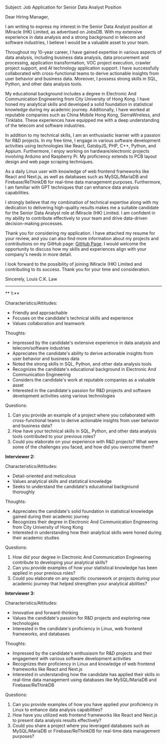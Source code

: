 Subject: Job Application for Senior Data Analyst Position

Dear Hiring Manager,

I am writing to express my interest in the Senior Data Analyst position at IMiracle (HK) Limited, as advertised on JobsDB. With my extensive experience in data analysis and a strong background in telecom and software industries, I believe I would be a valuable asset to your team.

Throughout my 10-year career, I have gained expertise in various aspects of data analysis, including business data analysis, data procurement and processing, application transformation, VOC project execution, crawler project support, and AI technology application support. I have successfully collaborated with cross-functional teams to derive actionable insights from user behavior and business data. Moreover, I possess strong skills in SQL, Python, and other data analysis tools.

My educational background includes a degree in Electronic And Communication Engineering from City University of Hong Kong. I have honed my analytical skills and developed a solid foundation in statistical knowledge during my academic journey. Additionally, I have worked at reputable companies such as China Mobile Hong Kong, SierraWireless, and Tinklabs. These experiences have equipped me with a deep understanding of the telecom and software industries.

In addition to my technical skills, I am an enthusiastic learner with a passion for R&D projects. In my free time, I engage in various software development activities using technologies like React, GatsbyJS, PHP, C++, Python, and Appium. Furthermore, I enjoy working on hardware/electronic projects involving Arduino and Raspberry Pi. My proficiency extends to PCB layout design and web page scraping techniques.

As a daily Linux user with knowledge of web frontend frameworks like React and Next.js, as well as databases such as MySQL/MariaDB and Firebase/ReThinkDB for real-time data management purposes. Furthermore, I am familiar with GPT techniques that can enhance data analysis capabilities.

I strongly believe that my combination of technical expertise along with my dedication to delivering high-quality results makes me a suitable candidate for the Senior Data Analyst role at IMiracle (HK) Limited. I am confident in my ability to contribute effectively to your team and drive data-driven decision-making processes.

Thank you for considering my application. I have attached my resume for your review, and you can also find more information about my projects and contributions on my GitHub page: [GitHub Page](https://louiscklaw.github.io). I would welcome the opportunity to discuss how my skills and experiences align with your company's needs in more detail.

I look forward to the possibility of joining IMiracle (HK) Limited and contributing to its success. Thank you for your time and consideration.

Sincerely,
Louis C.K. Law

---

** 1:**

Characteristics/Attitudes:
- Friendly and approachable
- Focuses on the candidate's technical skills and experience
- Values collaboration and teamwork

Thoughts:
- Impressed by the candidate's extensive experience in data analysis and telecom/software industries
- Appreciates the candidate's ability to derive actionable insights from user behavior and business data
- Noted the strong skills in SQL, Python, and other data analysis tools
- Recognizes the candidate's educational background in Electronic And Communication Engineering
- Considers the candidate's work at reputable companies as a valuable asset
- Interested in the candidate's passion for R&D projects and software development activities using various technologies

Questions:
1. Can you provide an example of a project where you collaborated with cross-functional teams to derive actionable insights from user behavior and business data?
2. How have your technical skills in SQL, Python, and other data analysis tools contributed to your previous roles?
3. Could you elaborate on your experience with R&D projects? What were some of the challenges you faced, and how did you overcome them?

**Interviewer 2:**

Characteristics/Attitudes:
- Detail-oriented and meticulous
- Values analytical skills and statistical knowledge
- Seeks to understand the candidate's educational background thoroughly

Thoughts:
- Appreciates the candidate's solid foundation in statistical knowledge gained during their academic journey
- Recognizes their degree in Electronic And Communication Engineering from City University of Hong Kong
- Interested in understanding how their analytical skills were honed during their academic studies

Questions:
1. How did your degree in Electronic And Communication Engineering contribute to developing your analytical skills?
2. Can you provide examples of how your statistical knowledge has been applied in your previous roles?
3. Could you elaborate on any specific coursework or projects during your academic journey that helped strengthen your analytical abilities?

**Interviewer 3:**

Characteristics/Attitudes:
- Innovative and forward-thinking
- Values the candidate's passion for R&D projects and exploring new technologies
- Interested in the candidate's proficiency in Linux, web frontend frameworks, and databases

Thoughts:
- Impressed by the candidate's enthusiasm for R&D projects and their engagement with various software development activities
- Recognizes their proficiency in Linux and knowledge of web frontend frameworks like React and Next.js
- Interested in understanding how the candidate has applied their skills in real-time data management using databases like MySQL/MariaDB and Firebase/ReThinkDB

Questions:
1. Can you provide examples of how you have applied your proficiency in Linux to enhance data analysis capabilities?
2. How have you utilized web frontend frameworks like React and Next.js to present data analysis results effectively?
3. Could you share a project where you leveraged databases such as MySQL/MariaDB or Firebase/ReThinkDB for real-time data management purposes?
